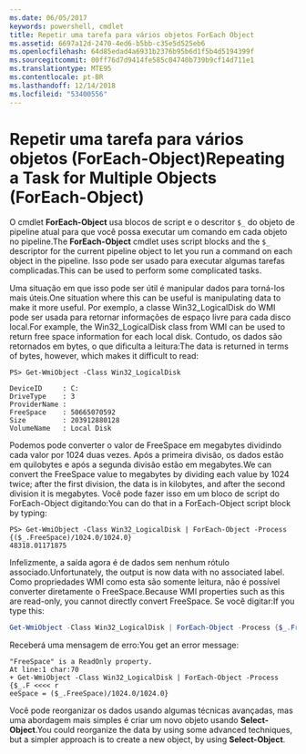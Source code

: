 ```yaml
---
ms.date: 06/05/2017
keywords: powershell, cmdlet
title: Repetir uma tarefa para vários objetos ForEach Object
ms.assetid: 6697a12d-2470-4ed6-b5bb-c35e5d525eb6
ms.openlocfilehash: 64d85edad4a6931b2376b95b6d1f5b4d5194399f
ms.sourcegitcommit: 00ff76d7d9414fe585c04740b739b9cf14d711e1
ms.translationtype: MTE95
ms.contentlocale: pt-BR
ms.lasthandoff: 12/14/2018
ms.locfileid: "53400556"
---
```

# <a name="repeating-a-task-for-multiple-objects-foreach-object"></a><span data-ttu-id="98aa1-103">Repetir uma tarefa para vários objetos (ForEach-Object)</span><span class="sxs-lookup"><span data-stu-id="98aa1-103">Repeating a Task for Multiple Objects (ForEach-Object)</span></span>

<span data-ttu-id="98aa1-104">O cmdlet **ForEach-Object** usa blocos de script e o descritor `$_` do objeto de pipeline atual para que você possa executar um comando em cada objeto no pipeline.</span><span class="sxs-lookup"><span data-stu-id="98aa1-104">The **ForEach-Object** cmdlet uses script blocks and the `$_` descriptor for the current pipeline object to let you run a command on each object in the pipeline.</span></span> <span data-ttu-id="98aa1-105">Isso pode ser usado para executar algumas tarefas complicadas.</span><span class="sxs-lookup"><span data-stu-id="98aa1-105">This can be used to perform some complicated tasks.</span></span>

<span data-ttu-id="98aa1-106">Uma situação em que isso pode ser útil é manipular dados para torná-los mais úteis.</span><span class="sxs-lookup"><span data-stu-id="98aa1-106">One situation where this can be useful is manipulating data to make it more useful.</span></span> <span data-ttu-id="98aa1-107">Por exemplo, a classe Win32_LogicalDisk do WMI pode ser usada para retornar informações de espaço livre para cada disco local.</span><span class="sxs-lookup"><span data-stu-id="98aa1-107">For example, the Win32_LogicalDisk class from WMI can be used to return free space information for each local disk.</span></span> <span data-ttu-id="98aa1-108">Contudo, os dados são retornados em bytes, o que dificulta a leitura:</span><span class="sxs-lookup"><span data-stu-id="98aa1-108">The data is returned in terms of bytes, however, which makes it difficult to read:</span></span>

```
PS> Get-WmiObject -Class Win32_LogicalDisk

DeviceID     : C:
DriveType    : 3
ProviderName :
FreeSpace    : 50665070592
Size         : 203912880128
VolumeName   : Local Disk
```

<span data-ttu-id="98aa1-109">Podemos pode converter o valor de FreeSpace em megabytes dividindo cada valor por 1024 duas vezes. Após a primeira divisão, os dados estão em quilobytes e após a segunda divisão estão em megabytes.</span><span class="sxs-lookup"><span data-stu-id="98aa1-109">We can convert the FreeSpace value to megabytes by dividing each value by 1024 twice; after the first division, the data is in kilobytes, and after the second division it is megabytes.</span></span> <span data-ttu-id="98aa1-110">Você pode fazer isso em um bloco de script do ForEach-Object digitando:</span><span class="sxs-lookup"><span data-stu-id="98aa1-110">You can do that in a ForEach-Object script block by typing:</span></span>

```
PS> Get-WmiObject -Class Win32_LogicalDisk | ForEach-Object -Process {($_.FreeSpace)/1024.0/1024.0}
48318.01171875
```

<span data-ttu-id="98aa1-111">Infelizmente, a saída agora é de dados sem nenhum rótulo associado.</span><span class="sxs-lookup"><span data-stu-id="98aa1-111">Unfortunately, the output is now data with no associated label.</span></span> <span data-ttu-id="98aa1-112">Como propriedades WMI como esta são somente leitura, não é possível converter diretamente o FreeSpace.</span><span class="sxs-lookup"><span data-stu-id="98aa1-112">Because WMI properties such as this are read-only, you cannot directly convert FreeSpace.</span></span> <span data-ttu-id="98aa1-113">Se você digitar:</span><span class="sxs-lookup"><span data-stu-id="98aa1-113">If you type this:</span></span>

```powershell
Get-WmiObject -Class Win32_LogicalDisk | ForEach-Object -Process {$_.FreeSpace = ($_.FreeSpace)/1024.0/1024.0}
```

<span data-ttu-id="98aa1-114">Receberá uma mensagem de erro:</span><span class="sxs-lookup"><span data-stu-id="98aa1-114">You get an error message:</span></span>

```output
"FreeSpace" is a ReadOnly property.
At line:1 char:70
+ Get-WmiObject -Class Win32_LogicalDisk | ForEach-Object -Process {$_.F <<<< r
eeSpace = ($_.FreeSpace)/1024.0/1024.0}
```

<span data-ttu-id="98aa1-115">Você pode reorganizar os dados usando algumas técnicas avançadas, mas uma abordagem mais simples é criar um novo objeto usando **Select-Object**.</span><span class="sxs-lookup"><span data-stu-id="98aa1-115">You could reorganize the data by using some advanced techniques, but a simpler approach is to create a new object, by using **Select-Object**.</span></span>